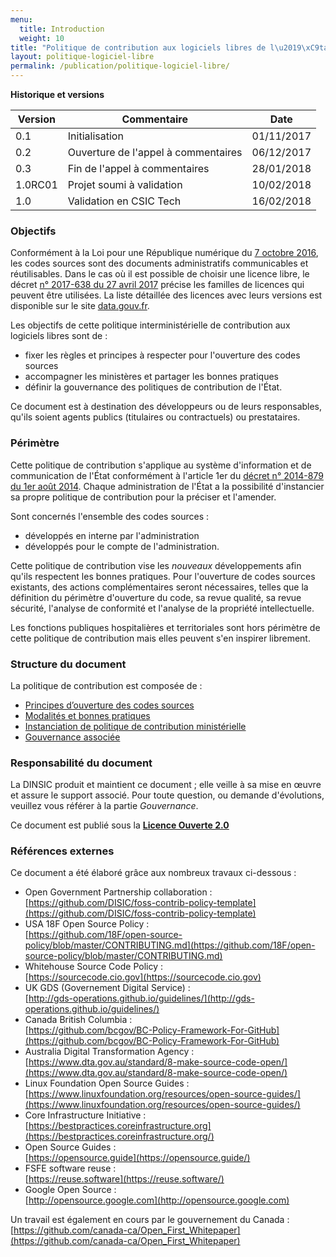 ```yaml
---
menu:
  title: Introduction
  weight: 10
title: "Politique de contribution aux logiciels libres de l\u2019\xC9tat"
layout: politique-logiciel-libre
permalink: /publication/politique-logiciel-libre/
---
```


__Historique et versions__

| Version | Commentaire                                     | Date       |
| --------|-------------------------------------------------|------------|
| 0.1     | Initialisation                                  | 01/11/2017 |
| 0.2     | Ouverture de l'appel à commentaires             | 06/12/2017 |
| 0.3     | Fin de l'appel à commentaires                   | 28/01/2018 |
| 1.0RC01 | Projet soumi à validation                       | 10/02/2018 |
| 1.0     | Validation en CSIC Tech                         | 16/02/2018 |

### Objectifs

Conformément à la Loi pour une République numérique du [7 octobre 2016][LoiRepNum link], les codes sources sont des documents 
administratifs communicables et réutilisables. Dans le cas où il est possible de choisir une licence libre, le décret
[n° 2017-638 du 27 avril 2017][DecretLicences link] précise les familles de licences qui peuvent être utilisées. La liste 
détaillée des licences avec leurs versions est disponible sur le site [data.gouv.fr][Licenses link].

Les objectifs de cette politique interministérielle de contribution aux logiciels libres sont de :

 * fixer les règles et principes à respecter pour l'ouverture des codes sources
 * accompagner les ministères et partager les bonnes pratiques 
 * définir la gouvernance des politiques de contribution de l'État.

Ce document est à destination des développeurs ou de leurs responsables, qu'ils soient agents publics (titulaires 
ou contractuels) ou prestataires.

### Périmètre

Cette politique de contribution s'applique au système d'information et de communication de l'État 
conformément à l'article 1er du [décret n° 2014-879 du 1er août 2014][DecretDINSIC link]. Chaque administration de l'État 
a la possibilité d'instancier sa propre politique de contribution pour la préciser et l'amender. 

Sont concernés l'ensemble des codes sources :

 *  développés en interne par l'administration
 *  développés pour le compte de l'administration.

Cette politique de contribution vise les *nouveaux* développements afin qu'ils respectent les bonnes pratiques. Pour l'ouverture de codes sources existants, des actions complémentaires seront nécessaires, telles que la définition du périmètre d'ouverture du code, sa revue qualité, sa revue sécurité, l'analyse de conformité et l'analyse de la propriété intellectuelle.

Les fonctions publiques hospitalières et territoriales sont hors périmètre de cette politique de contribution mais elles peuvent s'en inspirer librement.

### Structure du document

La politique de contribution est composée de :

 * [Principes d’ouverture des codes sources](ouverture)
 * [Modalités et bonnes pratiques](pratique)
 * [Instanciation de politique de contribution ministérielle](instanciation)
 * [Gouvernance associée](gouvernance)

### Responsabilité du document

La DINSIC produit et maintient ce document ; elle veille à sa mise en œuvre et assure le support associé. Pour toute question, ou demande d'évolutions, veuillez vous référer à la partie *Gouvernance*.

Ce document est publié sous la [**Licence Ouverte 2.0**][LO link]

### Références externes

Ce document a été élaboré grâce aux nombreux travaux ci-dessous :

 * Open Government Partnership collaboration : 
 <br>[https://github.com/DISIC/foss-contrib-policy-template](https://github.com/DISIC/foss-contrib-policy-template)
 * USA 18F Open Source Policy : 
 <br>[https://github.com/18F/open-source-policy/blob/master/CONTRIBUTING.md](https://github.com/18F/open-source-policy/blob/master/CONTRIBUTING.md)
 * Whitehouse Source Code Policy : 
 <br>[https://sourcecode.cio.gov](https://sourcecode.cio.gov)
 * UK GDS (Governement Digital Service) : 
 <br>[http://gds-operations.github.io/guidelines/](http://gds-operations.github.io/guidelines/)
 * Canada British Columbia : 
 <br>[https://github.com/bcgov/BC-Policy-Framework-For-GitHub](https://github.com/bcgov/BC-Policy-Framework-For-GitHub)
 * Australia Digital Transformation Agency : 
 <br>[https://www.dta.gov.au/standard/8-make-source-code-open/](https://www.dta.gov.au/standard/8-make-source-code-open/)
 * Linux Foundation Open Source Guides : 
 <br>[https://www.linuxfoundation.org/resources/open-source-guides/](https://www.linuxfoundation.org/resources/open-source-guides/)
 * Core Infrastructure Initiative : 
 <br>[https://bestpractices.coreinfrastructure.org](https://bestpractices.coreinfrastructure.org/)
 * Open Source Guides : 
 <br>[https://opensource.guide](https://opensource.guide/)
 * FSFE software reuse : 
 <br>[https://reuse.software](https://reuse.software/)
 * Google Open Source : 
 <br>[http://opensource.google.com](http://opensource.google.com)

Un travail est également en cours par le gouvernement du Canada : [https://github.com/canada-ca/Open_First_Whitepaper](https://github.com/canada-ca/Open_First_Whitepaper)

[Logo LO]: https://www.etalab.gouv.fr/wp-content/uploads/2011/10/licence-ouverte-open-licence.gif
[LO link]: https://github.com/DISIC/politique-de-contribution-open-source/raw/master/LICENSE.pdf
[LoiRepNum link]: https://www.legifrance.gouv.fr/affichTexte.do;jsessionid=6E9C9BD1F4AAF6E6FD525E8FE902A615.tplgfr26s_2?cidTexte=JORFTEXT000033202746&categorieLien=id
[DecretDINSIC link]:  https://www.legifrance.gouv.fr/affichTexte.do;jsessionid=6E9C9BD1F4AAF6E6FD525E8FE902A615.tplgfr26s_2?cidTexte=JORFTEXT000029337021&idArticle=&dateTexte=20171101
[DecretLicences link]: https://www.legifrance.gouv.fr/affichTexte.do?cidTexte=JORFTEXT000034502557&categorieLien=id
[Licenses link]: https://www.data.gouv.fr/fr/licences
